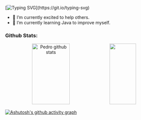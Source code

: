 [![Typing SVG](https://readme-typing-svg.herokuapp.com/?color=ffffff&size=35&center=true&vCenter=true&width=1000&lines=Hello,+My+Name+is+Pedro+Pereira+dos+Santos;I+am+20+Years+old;I+live+in+São+Paulo,+Brazil;Currently+studying+Software+Engineering+at+FIAP;+Welcome!)](https://git.io/typing-svg)

- 🔭 I’m currently excited to help others.
- 🌱 I’m currently learning Java to improve myself.

### Github Stats:

<div align="center">  
<img width="49%" height="195px" src="https://github-readme-stats.vercel.app/api?username=pedrosantos-code&show_icons=true&count_private=true&hide_border=true&title_color=dfdfdf&icon_color=808080&text_color=a0a0a0&bg_color=0d1117" alt="Pedro github stats" /> 
<img width="41%" height="195px" src="https://github-readme-stats.vercel.app/api/top-langs/?username=pedrosantos-code&layout=compact&hide_border=true&title_color=dfdfdf&text_color=a0a0a0&bg_color=0d1117" />
</div>
 
[![Ashutosh's github activity graph](https://github-readme-activity-graph.vercel.app/graph?username=pedrosantos-code&bg_color=0c0c0c&color=dfdfdf&line=ffffff&point=808080&area=true&hide_border=true)](https://github.com/ashutosh00710/github-readme-activity-graph)

